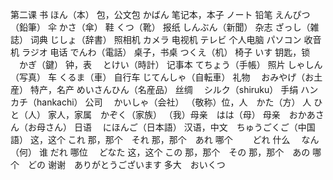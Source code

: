 第二课
书	ほん（本）
包，公文包	かばん
笔记本，本子	ノート
铅笔		えんぴつ（鉛筆）
伞	かさ（傘）
鞋	くつ（靴）
报纸		しんぶん（新聞）
杂志		ざっし（雑誌）
词典		じしょ（辞書）
照相机	カメラ
电视机	テレビ
个人电脑	パソコン
收音机	ラジオ
电话		でんわ（電話）
桌子，书桌	つくえ（机）
椅子		いす
钥匙，锁	　かぎ（鍵）
钟，表	　とけい（時計）
记事本	てちょう（手帳）
照片		しゃしん（写真）
车	くるま（車）
自行车	じてんしゃ（自転車）
礼物	　おみやげ（お土産）
特产，名产	めいさんひん（名産品）
丝绸	　シルク（shiruku）
手绢	   ハンカチ（hankachi）
公司	　かいしゃ（会社）
（敬称）位，人　かた（方）
人	ひと（人）
家人，家属　かぞく（家族）
（我）母亲　はは（母）
母亲　おかあさん（お母さん）
日语	　にほんご（日本語）
汉语，中文　ちゅうごくご（中国語）
这，这个	これ
那，那个　それ
那，那个　あれ
哪个	　　どれ
什么	　なん（何）
谁	だれ
哪位	　どなた
这，这个	この
那，那个　その
那，那个　あの
哪个　どの
谢谢　ありがとうございます
多大　おいくつ

